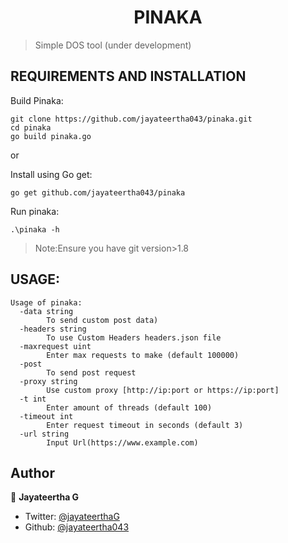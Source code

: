 <h1 align="center">PINAKA</h1>

>Simple DOS tool (under development)


## REQUIREMENTS AND INSTALLATION

Build Pinaka:
```
git clone https://github.com/jayateertha043/pinaka.git
cd pinaka
go build pinaka.go
```

or

Install using Go get:

```
go get github.com/jayateertha043/pinaka
```

Run pinaka:

```
.\pinaka -h
```


>Note:Ensure you have git version>1.8

## USAGE:
```
Usage of pinaka:
  -data string
        To send custom post data)
  -headers string
        To use Custom Headers headers.json file
  -maxrequest uint
        Enter max requests to make (default 100000)
  -post
        To send post request
  -proxy string
        Use custom proxy [http://ip:port or https://ip:port]
  -t int
        Enter amount of threads (default 100)
  -timeout int
        Enter request timeout in seconds (default 3)
  -url string
        Input Url(https://www.example.com)
```

## Author

👤 **Jayateertha G**

* Twitter: [@jayateerthaG](https://twitter.com/jayateerthaG)
* Github: [@jayateertha043](https://github.com/jayateertha043)


